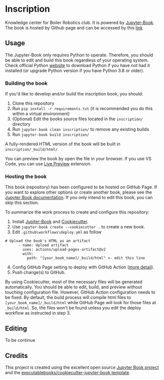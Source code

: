 # Inscription

Knowledge center for Boiler Robotics club.
It is powered by [Jupyter-Book](https://jupyterbook.org/en/stable/intro.html).
The book is hosted by Github page and can be accessed by this [link](https://boilerrobotics.github.io/insctiption/)

## Usage

The Jupyter-Book only requires Python to operate.
Therefore, you should be able to edit and build this book regardless of your operating system.
Check official Python [website](https://www.python.org/downloads/) to download Python if you have not had it installed (or upgrade Python version if you have Python 3.8 or older).

### Building the book

If you'd like to develop and/or build the inscription book, you should:

1. Clone this repository
2. Run `pip install -r requirements.txt` (it is recommended you do this within a virtual environment)
3. (Optional) Edit the books source files located in the `inscription/` directory
4. Run `jupyter-book clean inscription/` to remove any existing builds
5. Run `jupyter-book build inscription/`

A fully-rendered HTML version of the book will be built in `inscription/_build/html/`.

You can preview the book by open the file in your browser.
If you use VS Code, you can use [Live Preview](https://marketplace.visualstudio.com/items?itemName=ms-vscode.live-server) extension.

### Hosting the book

This book (repository) has been configured to be hosted on GitHub Page.
If you want to explore other options or create another book, please see the [Jupyter Book documentation](https://jupyterbook.org/publish/web.html).
If you only intend to edit this book, you can skip this section.

To summarize the work process to create and configure this repository:

1. Install [Jupiter-Book](https://pypi.org/project/jupyter-book/) and [Cookiecutter](https://pypi.org/project/cookiecutter/).
2. Use `jupyter-book create --cookiecutter .` to create a new book.
3. Edit `.github\workflows\deploy.yml` as follow

```
# Upload the book's HTML as an artifact
      - name: Upload artifact
        uses: actions/upload-pages-artifact@v2
        with:
          path: "[your_book_name]/_build/html" <- edit this line
```

4. Config GitHub Page setting to deploy with GitHub Action ([more detail](https://jupyterbook.org/en/stable/publish/gh-pages.html)).
5. Push change(s) to GitHub.

By using Cookiecutter, most of the necessary files will be generated automatically.
You should be able to edit, build, and preview without touching configuration file.
However, GitHub Action configuration needs to be fixed.
By default, the build process will compile html files to `[your_book_name]/_build/html` while GitHub Page will look for those files at `_build/html`.
So, the files won't be found unless you edit the deploy workflow as instructed in step 3.

## Editing

To be continue

## Credits

This project is created using the excellent open source [Jupyter Book project](https://jupyterbook.org/) and the [executablebooks/cookiecutter-jupyter-book template](https://github.com/executablebooks/cookiecutter-jupyter-book).

